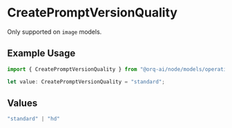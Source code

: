 # CreatePromptVersionQuality

Only supported on `image` models.

## Example Usage

```typescript
import { CreatePromptVersionQuality } from "@orq-ai/node/models/operations";

let value: CreatePromptVersionQuality = "standard";
```

## Values

```typescript
"standard" | "hd"
```